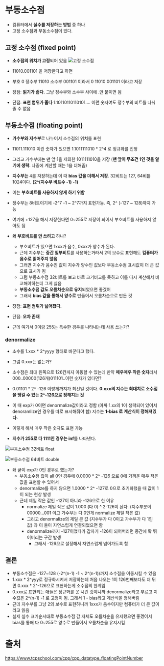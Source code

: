 
# 부동소수점
- 컴퓨터에서 **실수를 저장하는 방법** 중 하나
- 고정 소수점과 부동소수점이 있다.

## 고정 소수점 (fixed point)
- **소수점의 위치가 고정**되어 있음
![고정 소수점](https://github.com/uuranus/personal_study/assets/72340294/79fb1204-c2d1-47fd-8a21-f85456abfcbd)


- 11010.001101 을 저장한다고 하면
- 부호 0 정수부 11010 소수부 001101 이라서 0 11010 001101 이라고 저장

- 장점: **읽기가 쉽다.** 그냥 정수부와 소수부 사이에 .만 붙이면 됨
- 단점: **표현 범위가 좁다** 1.10110110110101.... 이런 숫자여도 정수부의 비트를 나눠줄 수 없음

## 부동소수점 (floating point)
- **가수부와 지수부**로 나누어서 소수점의 위치를 표현
- 11011.111010 이런 숫자가 있으면 1.1011111010 * 2^4 로 정규화를 진행
- 그리고 가수부에는 맨 앞 1을 제외한 1011111010을 저장 (**맨 앞이 무조건 1인 것을 알기에 생략**. 나중에 계산할 때는 1을 더해줌)
- **지수부는** 4를 저장하는데 이 때 **bias 값을 더해서 저장**. 32비트는 127, 64비틑 1024이다. **(2^(지수부 비트수 -1) -1)**
- 이는 **부호비트를 사용하지 않게 하기 위함**
- 정수부는 8비트이기에 -2^7 -1 ~ 2^7까지 표현가능. 즉, 2^ (-127 ~ 128)까지 가능
- 여기에 +127을 해서 저장한다면 0~255로 저장이 되어서 부호비트를 사용하지 않아도 됨
- **왜 부호비트를 안 쓰려고** 하나?
   - 부호비트가 있으면 1xxx가 음수, 0xxx가 양수가 된다.
   - 근데 지수부는 **중간 일부비트**를 사용하는거라서 2의 보수로 표현해도 **컴퓨터가 음수로 읽어주지 않음**
   - 그러면 지수가 음수인 값이 지수가 양수인 값보다 부동소수점 표시값이 더 큰 값으로 표시가 됨
   - 그럼 부동소수점 32비트를 보고 바로 크기비교를 못하고 이를 다시 계산해서 비교해야하는데 그게 싫음
   - **부동소수점 값도 오름차순으로 유지**되었으면 좋겠어
   - 그래서 **bias 값을 통해서 양수로** 만들어서 오름차순으로 만든 것

- 장점: **표현 범위가 넓어졌다.**
- 단점: **오차 존재**

- 근데 여기서 0이랑 255는 특수한 경우를 나타내는데 사용 쓰는가?


### denormalize
- 소수를 1.xxx * 2^yyyy 형태로 바꾼다고 했다.
- 그럼 0.xxx는 없는가?
- 소수점은 최대 왼쪽으로 126칸까지 이동할 수 있는데 만약 **매우매우 작은 숫자**라서 000..00000(126개)011101..이런 숫자가 있다면?
- 0.01101 * 2^ -126 이렇게까지가 최선일 것이다. **0.xxx의 지수는 최대치로 소수점을 땡길 수 있는 2^-126으로 정해지는 것**
- 이 때 exp가 0이면 denormalize값이라고 정함 (아까 1.xx의 1이 생략되어 있어서 denoramlize인 경우를 따로 표시해줘야 함) 지수는 **1-bias 로 계산식이 정해져있다.**
- 이렇게 해서 매우 작은 숫자도 표현 가능

- **지수가 255로 다 1111인 경우는 inf**를 나타낸다.
 
![부동소수점 32비트 float](https://github.com/uuranus/personal_study/assets/72340294/0c13d87f-12d1-4c02-ae0f-97b88f5e061f)

![부동소수점 64비트 double](https://github.com/uuranus/personal_study/assets/72340294/d9ed13f7-21d1-4c07-ae7e-1695b3a409a6)

- 왜 굳이 exp가 0인 경우로 했는가?
   - 부동소수점 값이 all 0인 경우에 0.0000 * 2^ -126 으로 0에 가까운 매우 작은 값을 표현할 수 있어서
   - denormalize를 하지 않으면 1.0000 * 2^ -127로 0으로 초기화했을 때 값이 1이 되는 현상 발생
   - 근데 제일 작은 값인 -127이 아니라 -126으로 한 이유
       - normalize 제일 작은 값이 1.000 (다 0) ^ 2-126이 된다. (지수부분이 00000...001 이고 가수부는 다 0인게 normalize 제일 작은 값)
       - 그리고 denormalize의 제일 큰 값 (지수부가 다 0이고 가수부가 다 1인 값) 과 이 둘이 자연스럽게 연결되었으면 함
       - denormalize까지 -127이었다가 갑자기 -126이 되어버리면 중간에 확 뛰어버리는 구간 발생
          - 그래서 -126으로 설정해서 자연스럽게 넘어가도록 함

## 결론
- 부동소수점은 -127~128 (-2^(n-1) -1 ~ 2^(n-1))까지 소수점을 이동시킬 수 있음
- 1.xxx * 2^yyy로 정규화시켜서 저장하는데 처음 나오는 1이 126번째보다도 더 뒤면 0.xxx * 2^-126으로 표현하는게 소수점의 한계임
- 0.xxx로 표현되는 애들은 정규화를 못 시킨 것이니까 denormalize라고 부르고 지수값은 2^(n-1) -1 로 고정이 됨. 그래서 1 - bias라고 계산식을 정해버림
- 근데 지수부를 그냥 2의 보수로 표현하니까 1xxx가 음수이지만 컴퓨터가 더 큰 값이라고 읽음
- 실제 실수 크기순서대로 부동소수점 값 자체도 오름차순을 유지했으면 좋겠어서 bias를 통해 다 0~255로 양수로 만들어서 오름차순을 유지시킴


# 출처
https://www.tcpschool.com/cpp/cpp_datatype_floatingPointNumber
